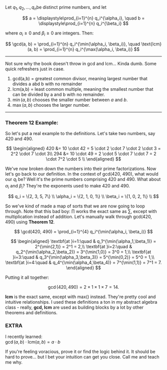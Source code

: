 Let $q_1, q_2, \dots, q_n$be distinct prime numbers, and let

$$
a = \displaystyle\prod_{i=1}^{n} q_i^{\alpha_i}, \quad b = \displaystyle\prod_{i=1}^{n} q_i^{\beta_i}
$$

where $\alpha_i \geq 0$ and $\beta_i \geq 0$ are integers. Then:

$$
\gcd(a, b) = \prod_{i=1}^{n} q_i^{\min(\alpha_i, \beta_i)}, \quad
\text{lcm}(a, b) = \prod_{i=1}^{n} q_i^{\max(\alpha_i, \beta_i)}
$$

---

Not sure why the book doesn't throw in gcd and lcm... Kinda dumb. Some quick refreshers just in case.

1. gcd(a,b) = greatest common divisor, meaning largest number that divides a abd b with no remainder
2. lcm(a,b) = least common multiple, meaning the smallest number that can be divided by a and b with no remainder.
3. $\min(a, b)$ chooses the smaller number between $a$ and $b$.
4. $\max(a, b)$ chooses the larger number.

---

### Theorem 12 Example:

So let's put a real example to the definitions. Let's take two numbers, say 420 and 490.

$$
\begin{aligned}
	420 &= 10 \cdot 42 = 5 \cdot 2 \cdot 7 \cdot 2 \cdot 3 = 2^2 \cdot 7 \cdot 3\\
	294 &= 10 \cdot 49 = 2 \cdot 5 \cdot 7 \cdot 7 = 2 \cdot 7^2 \cdot 5 \\
\end{aligned}
$$

We've now broken down the numbers into their prime factorizations. Now let's go back to our definition. In the context of gcd(420, 490), what would our $q_i$ be? Well it's the prime numbers comprising 420 and 490. What about $\alpha_i$ and $\beta_i$? They're the exponents used to make 420 and 490.

$$
	q_i = \{2, 3, 5, 7\} \\
	\alpha_i = \{2, 1, 0, 1\} \\
	\beta_i = \{1, 0, 2, 1\} \\
$$

So we've kind of made a map of sorts that we are now going to loop through. Note that this bad boy: $\prod$ works the exact same as $\sum$, except with multiplication instead of addition. Let's manually walk through gcd(420, 490) using **Theorem 12**.

$$
	\gcd(420, 490) = \prod_{i=1}^{4} q_i^{\min(\alpha_i, \beta_i)}
$$

$$
	\begin{aligned}
		\textbf{at }i=1:\quad & q_1^{\min(\alpha_1,\beta_1)}
				= 2^{\min(2,1)} = 2^1 = 2,\\
		\textbf{at }i=2:\quad & q_2^{\min(\alpha_2,\beta_2)}
				= 3^{\min(1,0)} = 3^0 = 1,\\
		\textbf{at }i=3:\quad & q_3^{\min(\alpha_3,\beta_3)}
				= 5^{\min(0,2)} = 5^0 = 1,\\
		\textbf{at }i=4:\quad & q_4^{\min(\alpha_4,\beta_4)}
				= 7^{\min(1,1)} = 7^1 = 7.
	\end{aligned}
$$

Putting it all together:

$$
\gcd(420,490)
= 2 \times 1 \times 1 \times 7
= 14.
$$

**lcm** is the exact same, except with max() instead. They're pretty cool and intuitive relationships. I used these definitions a ton in my abstract algebra class - really, **gcd, lcm** are used as building blocks by a lot by other theorems and definitions.

### EXTRA

I recently learned:  
$\gcd(a, b) \cdot \text{lcm}(a, b) = a \cdot b$

If you're feeling voracious, prove it or find the logic behind it. It should be hard to prove... but I bet your intuition can get you close. Call me and teach me why.
